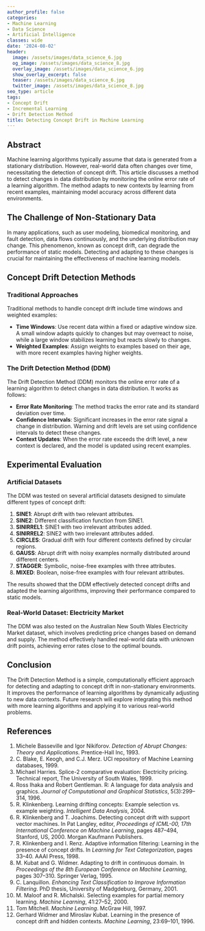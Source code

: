 ```yaml
---
author_profile: false
categories:
- Machine Learning
- Data Science
- Artificial Intelligence
classes: wide
date: '2024-08-02'
header:
  image: /assets/images/data_science_6.jpg
  og_image: /assets/images/data_science_8.jpg
  overlay_image: /assets/images/data_science_6.jpg
  show_overlay_excerpt: false
  teaser: /assets/images/data_science_6.jpg
  twitter_image: /assets/images/data_science_8.jpg
seo_type: article
tags:
- Concept Drift
- Incremental Learning
- Drift Detection Method
title: Detecting Concept Drift in Machine Learning
---
```


## Abstract

Machine learning algorithms typically assume that data is generated from a stationary distribution. However, real-world data often changes over time, necessitating the detection of concept drift. This article discusses a method to detect changes in data distribution by monitoring the online error rate of a learning algorithm. The method adapts to new contexts by learning from recent examples, maintaining model accuracy across different data environments.

## The Challenge of Non-Stationary Data

In many applications, such as user modeling, biomedical monitoring, and fault detection, data flows continuously, and the underlying distribution may change. This phenomenon, known as concept drift, can degrade the performance of static models. Detecting and adapting to these changes is crucial for maintaining the effectiveness of machine learning models.

## Concept Drift Detection Methods

### Traditional Approaches

Traditional methods to handle concept drift include time windows and weighted examples:
- **Time Windows**: Use recent data within a fixed or adaptive window size. A small window adapts quickly to changes but may overreact to noise, while a large window stabilizes learning but reacts slowly to changes.
- **Weighted Examples**: Assign weights to examples based on their age, with more recent examples having higher weights.

### The Drift Detection Method (DDM)

The Drift Detection Method (DDM) monitors the online error rate of a learning algorithm to detect changes in data distribution. It works as follows:
- **Error Rate Monitoring**: The method tracks the error rate and its standard deviation over time.
- **Confidence Intervals**: Significant increases in the error rate signal a change in distribution. Warning and drift levels are set using confidence intervals to detect these changes.
- **Context Updates**: When the error rate exceeds the drift level, a new context is declared, and the model is updated using recent examples.

## Experimental Evaluation

### Artificial Datasets

The DDM was tested on several artificial datasets designed to simulate different types of concept drift:
1. **SINE1**: Abrupt drift with two relevant attributes.
2. **SINE2**: Different classification function from SINE1.
3. **SINIRREL1**: SINE1 with two irrelevant attributes added.
4. **SINIRREL2**: SINE2 with two irrelevant attributes added.
5. **CIRCLES**: Gradual drift with four different contexts defined by circular regions.
6. **GAUSS**: Abrupt drift with noisy examples normally distributed around different centers.
7. **STAGGER**: Symbolic, noise-free examples with three attributes.
8. **MIXED**: Boolean, noise-free examples with four relevant attributes.

The results showed that the DDM effectively detected concept drifts and adapted the learning algorithms, improving their performance compared to static models.

### Real-World Dataset: Electricity Market

The DDM was also tested on the Australian New South Wales Electricity Market dataset, which involves predicting price changes based on demand and supply. The method effectively handled real-world data with unknown drift points, achieving error rates close to the optimal bounds.

## Conclusion

The Drift Detection Method is a simple, computationally efficient approach for detecting and adapting to concept drift in non-stationary environments. It improves the performance of learning algorithms by dynamically adjusting to new data contexts. Future research will explore integrating this method with more learning algorithms and applying it to various real-world problems.

## References

1. Michele Basseville and Igor Nikiforov. *Detection of Abrupt Changes: Theory and Applications*. Prentice-Hall Inc, 1993.
2. C. Blake, E. Keogh, and C.J. Merz. UCI repository of Machine Learning databases, 1999.
3. Michael Harries. Splice-2 comparative evaluation: Electricity pricing. Technical report, The University of South Wales, 1999.
4. Ross Ihaka and Robert Gentleman. R: A language for data analysis and graphics. *Journal of Computational and Graphical Statistics*, 5(3):299–314, 1996.
5. R. Klinkenberg. Learning drifting concepts: Example selection vs. example weighting. *Intelligent Data Analysis*, 2004.
6. R. Klinkenberg and T. Joachims. Detecting concept drift with support vector machines. In Pat Langley, editor, *Proceedings of ICML-00, 17th International Conference on Machine Learning*, pages 487–494, Stanford, US, 2000. Morgan Kaufmann Publishers.
7. R. Klinkenberg and I. Renz. Adaptive information filtering: Learning in the presence of concept drifts. In *Learning for Text Categorization*, pages 33–40. AAAI Press, 1998.
8. M. Kubat and G. Widmer. Adapting to drift in continuous domain. In *Proceedings of the 8th European Conference on Machine Learning*, pages 307–310. Springer Verlag, 1995.
9. C. Lanquillon. *Enhancing Text Classification to Improve Information Filtering*. PhD thesis, University of Madgdeburg, Germany, 2001.
10. M. Maloof and R. Michalski. Selecting examples for partial memory learning. *Machine Learning*, 41:27–52, 2000.
11. Tom Mitchell. *Machine Learning*. McGraw Hill, 1997.
12. Gerhard Widmer and Miroslav Kubat. Learning in the presence of concept drift and hidden contexts. *Machine Learning*, 23:69–101, 1996.
